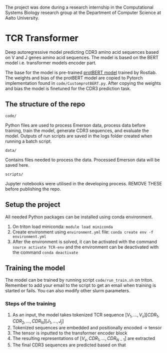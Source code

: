 The project was done during a research internship in the Computational Systems Biology research group at the Department of Computer Science at Aalto University.

# TCR Transformer

<!--project can be found on the location ```/scratch/cs/csb/users/huttuna6/TCR_transformer```on triton. There you can also found more files like trained models.-->

Deep autoregressive model predicting CDR3 amino acid sequences based on V and J genes amino acid sequences.
The model is based on the BERT model i.e. transformer models encoder part. 

The base for the model is pre-trained [protBERT model](https://huggingface.co/Rostlab/prot_bert_bfd) trained by Rostlab. The weights and bias of the protBERT model are copied to Pytorch implementation found in ```code/CustomprotBERT.py```. After copying the weights and bias the model is finetuned for the CDR3 prediction task. 

## The structure of the repo
```code/```
   
   Python files are used to process Emerson data, process data before training, train the model, generate CDR3 sequences, and evaluate the model. Outputs of run scripts are saved in the logs folder created when running a batch script.

```data/```

  Contains files needed to process the data. Processed Emerson data will be saved here.

```scripts/```

  Jupyter notebooks were utilised in the developing process. REMOVE THESE before publishing the repo.

## Setup the project 

All needed Python packages can be installed using conda environment.

1. On triton load miniconda: ```module load miniconda```
2. Create environment using ```environment.yml``` file: ```conda create env -f environment.yml```
3. After the environment is solved, it can be activated with the command ```source activate TCR-env``` and the environment can be deactivated with the command ```conda deactivate```

## Training the model 

The model can be trained by running script ```code/run_train.sh``` on triton. Remember to add your email to the script to get an email when training is started or fails. You can also modify other slurm parameters. 

### Steps of the training 
1. As an input, the model takes tokenized TCR sequence $[V_1, ..., V_v] [CDR_1, CDR_2, ..., CDR_N] [J_1, ..., J_j]$ 
2. Tokenized sequences are embedded and positionally encoded $\rightarrow$ tensor
3. The tensor is inputted to the transformer encoder block
4. The resulting representations of $[V_v, CDR_1, ..., CDR_{N-1}]$ are extracted
5. The final CDR3 sequences are predicted based on that


